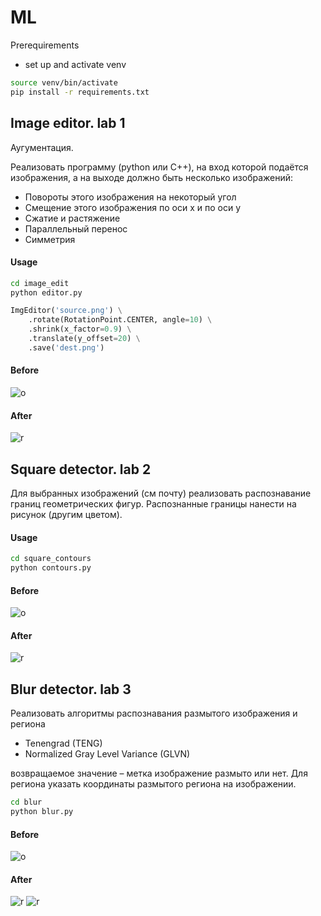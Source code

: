 # ML

Prerequirements

- set up and activate venv
```bash
source venv/bin/activate
pip install -r requirements.txt
```





## Image editor. lab 1

Аугументация.

Реализовать программу (python или C++), на вход которой подаётся изображения, а на выходе должно быть несколько изображений:

- Повороты этого изображения на некоторый угол
- Смещение этого изображения по оси x и по оси y
- Сжатие и растяжение
- Параллельный перенос
- Симметрия

#### Usage

```bash
cd image_edit
python editor.py
```

```python
ImgEditor('source.png') \
    .rotate(RotationPoint.CENTER, angle=10) \
    .shrink(x_factor=0.9) \
    .translate(y_offset=20) \
    .save('dest.png')
```

#### Before

![o](image_edit/face.png)

#### After

![r](image_edit/res.png)






## Square detector. lab 2

Для выбранных изображений (см почту) реализовать распознавание границ геометрических фигур. 
Распознанные границы нанести на рисунок (другим цветом).

#### Usage

```bash
cd square_contours
python contours.py
```

#### Before

![o](square_contours/squares.jpg)

#### After

![r](square_contours/res.png)






## Blur detector. lab 3

Реализовать алгоритмы распознавания размытого изображения и региона

- Tenengrad (TENG)
- Normalized Gray Level Variance (GLVN)

возвращаемое значение – метка изображение размыто или нет. 
Для региона указать координаты размытого региона на изображении.

```bash
cd blur
python blur.py
```

#### Before

![o](blur/original.png)

#### After

![r](blur/teng-res.png)
![r](blur/glvn-res.png)
